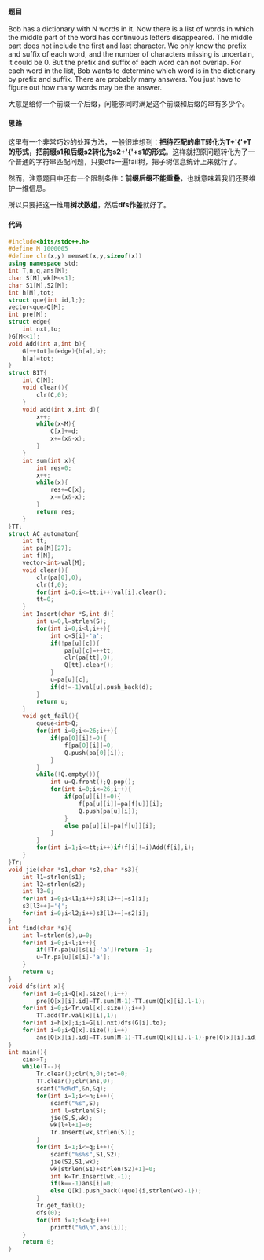 #### 题目

Bob has a dictionary with N words in it. 
Now there is a list of words in which the middle part of the word has continuous letters disappeared. The middle part does not include the first and last character. 
We only know the prefix and suffix of each word, and the number of characters missing is uncertain, it could be 0. But the prefix and suffix of each word can not overlap. 
For each word in the list, Bob wants to determine which word is in the dictionary by prefix and suffix. 
There are probably many answers. You just have to figure out how many words may be the answer.

大意是给你一个前缀一个后缀，问能够同时满足这个前缀和后缀的串有多少个。



#### 思路

这里有一个非常巧妙的处理方法，一般很难想到：**把待匹配的串T转化为T+'{'+T的形式，把前缀s1和后缀s2转化为s2+'{'+s1的形式**。这样就把原问题转化为了一个普通的字符串匹配问题，只要dfs一遍fail树，把子树信息统计上来就行了。

然而，注意题目中还有一个限制条件：**前缀后缀不能重叠**，也就意味着我们还要维护一维信息。

所以只要把这一维用**树状数组**，然后**dfs作差**就好了。



#### 代码

```cpp
#include<bits/stdc++.h>
#define M 1000005
#define clr(x,y) memset(x,y,sizeof(x))
using namespace std;
int T,n,q,ans[M];
char S[M],wk[M<<1];
char S1[M],S2[M];
int h[M],tot;
struct que{int id,l;};
vector<que>Q[M];
int pre[M];
struct edge{
	int nxt,to;
}G[M<<1];
void Add(int a,int b){
	G[++tot]=(edge){h[a],b};
	h[a]=tot;	
}
struct BIT{
	int C[M];
	void clear(){
		clr(C,0);	
	}
	void add(int x,int d){
		x++;
		while(x<M){
			C[x]+=d;
			x+=(x&-x);	
		}
	}
	int sum(int x){
		int res=0;
		x++;
		while(x){
			res+=C[x];
			x-=(x&-x);
		}
		return res;
	}
}TT;
struct AC_automaton{
	int tt;
	int pa[M][27];
	int f[M];
	vector<int>val[M];
	void clear(){
		clr(pa[0],0);
		clr(f,0);
		for(int i=0;i<=tt;i++)val[i].clear();
		tt=0;
	}
	int Insert(char *S,int d){
		int u=0,l=strlen(S);
		for(int i=0;i<l;i++){
			int c=S[i]-'a';
			if(!pa[u][c]){
				pa[u][c]=++tt;
				clr(pa[tt],0);
				Q[tt].clear();
			}
			u=pa[u][c];
			if(d!=-1)val[u].push_back(d);
		}
		return u;
	}
	void get_fail(){
		queue<int>Q;
		for(int i=0;i<=26;i++){
			if(pa[0][i]!=0){
				f[pa[0][i]]=0;
				Q.push(pa[0][i]);	
			}
		}
		while(!Q.empty()){
			int u=Q.front();Q.pop();
			for(int i=0;i<=26;i++){
				if(pa[u][i]!=0){
					f[pa[u][i]]=pa[f[u]][i];
					Q.push(pa[u][i]);
				}
				else pa[u][i]=pa[f[u]][i];
			}
		}
		for(int i=1;i<=tt;i++)if(f[i]!=i)Add(f[i],i);
	}
}Tr;
void jie(char *s1,char *s2,char *s3){
	int l1=strlen(s1);
	int l2=strlen(s2);
	int l3=0;
	for(int i=0;i<l1;i++)s3[l3++]=s1[i];
	s3[l3++]='{';
	for(int i=0;i<l2;i++)s3[l3++]=s2[i];
}
int find(char *s){
	int l=strlen(s),u=0;
	for(int i=0;i<l;i++){
		if(!Tr.pa[u][s[i]-'a'])return -1;
		u=Tr.pa[u][s[i]-'a'];
	}
	return u;
}
void dfs(int x){
	for(int i=0;i<Q[x].size();i++)
		pre[Q[x][i].id]=TT.sum(M-1)-TT.sum(Q[x][i].l-1);
	for(int i=0;i<Tr.val[x].size();i++)
		TT.add(Tr.val[x][i],1);
	for(int i=h[x];i;i=G[i].nxt)dfs(G[i].to);
	for(int i=0;i<Q[x].size();i++)
		ans[Q[x][i].id]=TT.sum(M-1)-TT.sum(Q[x][i].l-1)-pre[Q[x][i].id];
}
int main(){
	cin>>T;
	while(T--){
		Tr.clear();clr(h,0);tot=0;
		TT.clear();clr(ans,0);
		scanf("%d%d",&n,&q);
		for(int i=1;i<=n;i++){
			scanf("%s",S);
			int l=strlen(S);
			jie(S,S,wk);
			wk[l+l+1]=0;
			Tr.Insert(wk,strlen(S));
		}
		for(int i=1;i<=q;i++){
			scanf("%s%s",S1,S2);
			jie(S2,S1,wk);
			wk[strlen(S1)+strlen(S2)+1]=0;
			int k=Tr.Insert(wk,-1);
			if(k==-1)ans[i]=0;
			else Q[k].push_back((que){i,strlen(wk)-1});
		}
		Tr.get_fail();
		dfs(0);
		for(int i=1;i<=q;i++)
			printf("%d\n",ans[i]);
	}
	return 0;
}
```



